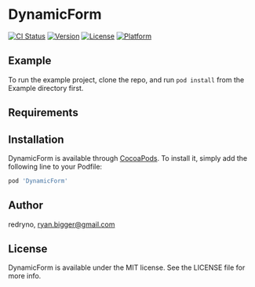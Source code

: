 # DynamicForm

[![CI Status](https://img.shields.io/travis/redryno/DynamicForm.svg?style=flat)](https://travis-ci.org/redryno/DynamicForm)
[![Version](https://img.shields.io/cocoapods/v/DynamicForm.svg?style=flat)](https://cocoapods.org/pods/DynamicForm)
[![License](https://img.shields.io/cocoapods/l/DynamicForm.svg?style=flat)](https://cocoapods.org/pods/DynamicForm)
[![Platform](https://img.shields.io/cocoapods/p/DynamicForm.svg?style=flat)](https://cocoapods.org/pods/DynamicForm)

## Example

To run the example project, clone the repo, and run `pod install` from the Example directory first.

## Requirements

## Installation

DynamicForm is available through [CocoaPods](https://cocoapods.org). To install
it, simply add the following line to your Podfile:

```ruby
pod 'DynamicForm'
```

## Author

redryno, ryan.bigger@gmail.com

## License

DynamicForm is available under the MIT license. See the LICENSE file for more info.
